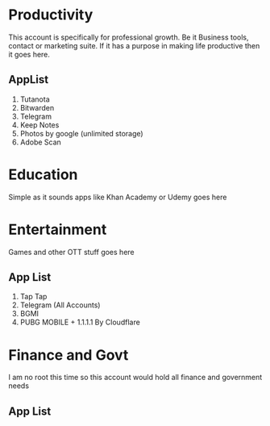 # Productivity

This account is specifically for professional growth. Be it Business tools, contact or marketing suite. If it has a purpose in making life productive then it goes here. 

## AppList

1. Tutanota
2. Bitwarden 
3. Telegram
4. Keep Notes
5. Photos by google (unlimited storage)
6. Adobe Scan

# Education

Simple as it sounds apps like Khan Academy or Udemy goes here


# Entertainment

Games and other OTT stuff goes here

## App List

1. Tap Tap
2. Telegram (All Accounts)
3. BGMI 
4. PUBG MOBILE + 1.1.1.1 By Cloudflare

# Finance and Govt

I am no root this time so this account would hold all finance and government needs

## App List


